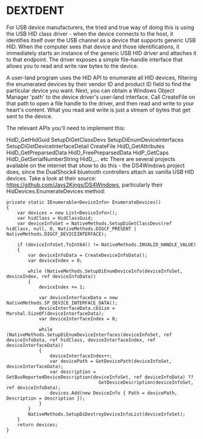 # DEXTDENT

For USB device manufacturers, the tried and true way of doing this is using the USB HID class driver - when the device connects to the host, it identifies itself over the USB channel as a device that supports generic USB HID. When the computer sees that device and those identifications, it immediately starts an instance of the generic USB HID driver and attaches it to that endpoint. The driver exposes a simple file-handle interface that allows you to read and write raw bytes to the device.

A user-land program uses the HID API to enumerate all HID devices, filtering the enumerated devices by their vendor ID and product ID field to find the particular device you want. Next, you can obtain a Windows Object Manager 'path' to the device driver's user-land interface. Call CreateFile on that path to open a file handle to the driver, and then read and write to your heart's content. What you read and write is just a stream of bytes that get sent to the device.

The relevant APIs you'll need to implement this:

HidD_GetHidGuid
SetupDiGetClassDevs
SetupDiEnumDeviceInterfaces
SetupDiGetDeviceInterfaceDetail
CreateFile
HidD_GetAttributes
HidD_GetPreparsedData
HidD_FreePreparsedData
HidP_GetCaps
HidD_GetSerialNumberString
HidD_... etc
There are several projects available on the internet that show to do this - the DS4Windows project does, since the DualShock4 bluetooth controllers attach as vanilla USB HID devices. Take a look at their source: https://github.com/Jays2Kings/DS4Windows, particularly their HidDevices.EnumerateDevices method:

    private static IEnumerable<DeviceInfo> EnumerateDevices()
    {
        var devices = new List<DeviceInfo>();
        var hidClass = HidClassGuid;
        var deviceInfoSet = NativeMethods.SetupDiGetClassDevs(ref hidClass, null, 0, NativeMethods.DIGCF_PRESENT | NativeMethods.DIGCF_DEVICEINTERFACE);

        if (deviceInfoSet.ToInt64() != NativeMethods.INVALID_HANDLE_VALUE)
        {
            var deviceInfoData = CreateDeviceInfoData();
            var deviceIndex = 0;

            while (NativeMethods.SetupDiEnumDeviceInfo(deviceInfoSet, deviceIndex, ref deviceInfoData))
            {
                deviceIndex += 1;

                var deviceInterfaceData = new NativeMethods.SP_DEVICE_INTERFACE_DATA();
                deviceInterfaceData.cbSize = Marshal.SizeOf(deviceInterfaceData);
                var deviceInterfaceIndex = 0;

                while (NativeMethods.SetupDiEnumDeviceInterfaces(deviceInfoSet, ref deviceInfoData, ref hidClass, deviceInterfaceIndex, ref deviceInterfaceData))
                {
                    deviceInterfaceIndex++;
                    var devicePath = GetDevicePath(deviceInfoSet, deviceInterfaceData);
                    var description = GetBusReportedDeviceDescription(deviceInfoSet, ref deviceInfoData) ?? 
                                      GetDeviceDescription(deviceInfoSet, ref deviceInfoData);
                    devices.Add(new DeviceInfo { Path = devicePath, Description = description });
                }
            }
            NativeMethods.SetupDiDestroyDeviceInfoList(deviceInfoSet);
        }
        return devices;
    }
